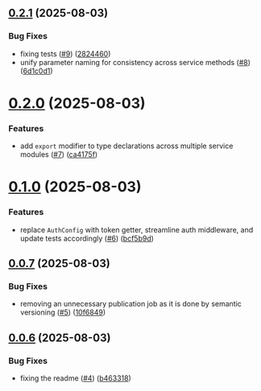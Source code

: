 ## [0.2.1](https://github.com/chimpanze/taggy-sdk/compare/v0.2.0...v0.2.1) (2025-08-03)


### Bug Fixes

* fixing tests ([#9](https://github.com/chimpanze/taggy-sdk/issues/9)) ([2824460](https://github.com/chimpanze/taggy-sdk/commit/2824460a1a96f825780a9a0d4548387089b5d3ae))
* unify parameter naming for consistency across service methods ([#8](https://github.com/chimpanze/taggy-sdk/issues/8)) ([6d1c0d1](https://github.com/chimpanze/taggy-sdk/commit/6d1c0d1011e5cbc97204cb298b352422fa496792))

# [0.2.0](https://github.com/chimpanze/taggy-sdk/compare/v0.1.0...v0.2.0) (2025-08-03)


### Features

* add `export` modifier to type declarations across multiple service modules ([#7](https://github.com/chimpanze/taggy-sdk/issues/7)) ([ca4175f](https://github.com/chimpanze/taggy-sdk/commit/ca4175f6458d1bb6e2db4e34e8ca6e5990f1093a))

# [0.1.0](https://github.com/chimpanze/taggy-sdk/compare/v0.0.7...v0.1.0) (2025-08-03)


### Features

* replace `AuthConfig` with token getter, streamline auth middleware, and update tests accordingly ([#6](https://github.com/chimpanze/taggy-sdk/issues/6)) ([bcf5b9d](https://github.com/chimpanze/taggy-sdk/commit/bcf5b9dc91fd102dcbbf084e4bbf93098c2b95fc))

## [0.0.7](https://github.com/chimpanze/taggy-sdk/compare/v0.0.6...v0.0.7) (2025-08-03)


### Bug Fixes

* removing an unnecessary publication job as it is done by semantic versioning ([#5](https://github.com/chimpanze/taggy-sdk/issues/5)) ([10f6849](https://github.com/chimpanze/taggy-sdk/commit/10f68499fee1ccc5ba274d0e04af0cba77810d4b))

## [0.0.6](https://github.com/chimpanze/taggy-sdk/compare/v0.0.5...v0.0.6) (2025-08-03)


### Bug Fixes

* fixing the readme ([#4](https://github.com/chimpanze/taggy-sdk/issues/4)) ([b463318](https://github.com/chimpanze/taggy-sdk/commit/b463318b59baba8eda4c883abf292d5fd917ee3f))
